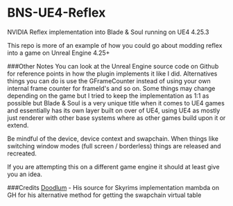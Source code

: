 # BNS-UE4-Reflex
 NVIDIA Reflex implementation into Blade & Soul running on UE4 4.25.3

This repo is more of an example of how you could go about modding reflex into a game on Unreal Engine 4.25+

###Other Notes
You can look at the Unreal Engine source code on Github for reference points in how the plugin implements it like I did. Alternatives things you can do is use the GFrameCounter instead of using your own internal frame counter for frameId's and so on. Some things may change depending on the game but I tried to keep the implementation as 1:1 as possible but Blade & Soul is a very unique title when it comes to UE4 games and essentially has its own layer built on over of UE4, using UE4 as mostly just renderer with other base systems where as other games build upon it or extend.

Be mindful of the device, device context and swapchain. When things like switching window modes (full screen / borderless) things are released and recreated.

If you are attempting this on a different game engine it should at least give you an idea.

###Credits
[Doodlum](https://github.com/doodlum "Doodlum") - His source for Skyrims implementation
mambda on GH for his alternative method for getting the swapchain virtual table
